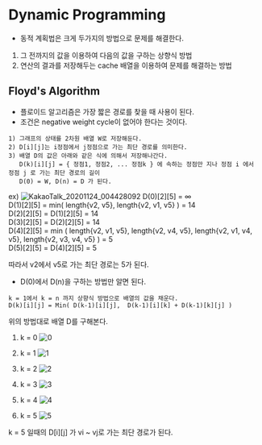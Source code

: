 # Dynamic Programming
* 동적 계획법은 크게 두가지의 방법으로 문제를 해결한다. 
1) 그 전까지의 값을 이용하여 다음의 값을 구하는 상향식 방법  
2) 연산의 결과를 저장해두는 cache 배열을 이용하여 문제를 해결하는 방법

## Floyd's Algorithm
* 플로이드 알고리즘은 가장 짧은 경로를 찾을 때 사용이 된다.
* 조건은 negative weight cycle이 없어야 한다는 것이다.
```
1) 그래프의 상태를 2차원 배열 W로 저장해둔다.
2) D[i][j]는 i정점에서 j정점으로 가는 최단 경로를 의미한다.
3) 배열 D의 값은 아래와 같은 식에 의해서 저장해나간다.
   D(k)[i][j] = { 정점1, 정점2, ... 정점k } 에 속하는 정점만 지나 정점 i 에서 정점 j 로 가는 최단 경로의 길이
   D(0) = W, D(n) = D 가 된다.
```
ex)
![KakaoTalk_20201124_004428092](https://user-images.githubusercontent.com/28796089/99982848-6ed74480-2dee-11eb-9b6d-8271f789fcf0.jpg)
D(0)[2][5] = ∞  
D(1)[2][5] = min( length{v2, v5}, length{v2, v1, v5} ) = 14  
D(2)[2][5] = D(1)[2][5] = 14  
D(3)[2][5] = D(2)[2][5] = 14  
D(4)[2][5] = min ( length{v2, v1, v5}, length{v2, v4, v5}, length{v2, v1, v4, v5}, length{v2, v3, v4, v5} ) = 5  
D(5)[2][5] = D(4)[2][5] = 5  
  
따라서 v2에서 v5로 가는 최단 경로는 5가 된다.

* D(0)에서 D(n)을 구하는 방법만 알면 된다.
```
k = 1에서 k = n 까지 상향식 방법으로 배열의 값을 채운다.
D(k)[i][j] = Min( D(k-1)[i][j],  D(k-1)[i][k] + D(k-1)[k][j] )
```

위의 방법대로 배열 D를 구해본다.

1) k = 0 
![0](https://user-images.githubusercontent.com/28796089/99987701-215dd600-2df4-11eb-8ecf-727fbcab0d55.jpg)

2) k = 1
![1](https://user-images.githubusercontent.com/28796089/99987730-29b61100-2df4-11eb-8381-e7a124146f57.jpg)

3) k = 2
![2](https://user-images.githubusercontent.com/28796089/99987762-30dd1f00-2df4-11eb-803d-a4dda36ffe33.jpg)

4) k = 3
![3](https://user-images.githubusercontent.com/28796089/99987802-389cc380-2df4-11eb-9a82-4d4bce12407a.jpg)

5) k = 4
![4](https://user-images.githubusercontent.com/28796089/99987817-3fc3d180-2df4-11eb-94e6-9ea0c7f74062.jpg)

6) k = 5
![5](https://user-images.githubusercontent.com/28796089/99987835-45b9b280-2df4-11eb-94e0-1f5e64c49f21.jpg)

k = 5 일때의 D[i][j] 가 vi ~ vj로 가는 최단 경로가 된다.
